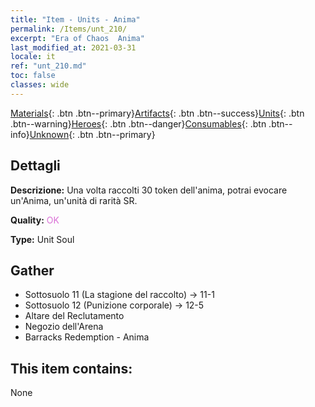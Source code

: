 ```yaml
---
title: "Item - Units - Anima"
permalink: /Items/unt_210/
excerpt: "Era of Chaos  Anima"
last_modified_at: 2021-03-31
locale: it
ref: "unt_210.md"
toc: false
classes: wide
---
```

 [Materials](/it/Items/){: .btn .btn--primary}[Artifacts](/it/Items/Artifacts/){: .btn .btn--success}[Units](/it/Items/Units/){: .btn .btn--warning}[Heroes](/it/Items/Heroes/){: .btn .btn--danger}[Consumables](/it/Items/Consumables/){: .btn .btn--info}[Unknown](/it/Items/Unknown/){: .btn .btn--primary}

## Dettagli
 **Descrizione:** Una volta raccolti 30 token dell'anima, potrai evocare un'Anima, un'unità di rarità SR.

 **Quality:** <span style="color: #DA70D6">OK</span>

 **Type:** Unit Soul

## Gather

*    Sottosuolo 11 (La stagione del raccolto) -> 11-1 
*    Sottosuolo 12 (Punizione corporale) -> 12-5 
*    Altare del Reclutamento 
*    Negozio dell'Arena 
*    Barracks Redemption - Anima 

## This item contains:

  None

